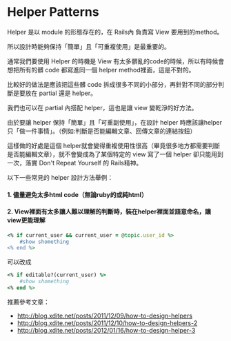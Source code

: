 # Helper Patterns

Helper 是以 module 的形態存在的，在 Rails內 負責寫 View 要用到的method。

所以設計時能夠保持「簡單」且「可重複使用」是最重要的。

通常我們要使用 Helper 的時機是 View 有太多髒亂的code的時候，所以有時候會想把所有的髒 code 都寫進同一個 helper method裡面，這是不對的。

比較好的做法是應該把這些髒 code 拆成很多不同的小部分，再針對不同的部分判斷是要放在 partial 還是 helper。

我們也可以在 partial 內搭配 helper，這也是讓 view 變乾淨的好方法。

由於要讓 helper 保持「簡單」且「可重副使用」，在設計 helper 時應該讓helper只「做一件事情」。（例如:判斷是否能編輯文章、回傳文章的連結按鈕）

這樣做的好處是這個 helper就會變得重複使用性很高（畢竟很多地方都需要判斷是否能編輯文章），就不會變成為了某個特定的 view 寫了一個 helper 卻只能用到一次，落實 Don't Repeat Yourself 的 Rails精神。

以下一些常見的 helper 設計方法舉例：

#### 1. 儘量避免太多html code（無論ruby的或純html）

#### 2. View裡面有太多讓人難以理解的判斷時，裝在helper裡面並語意命名，讓view更能理解

```ruby
<% if current_user && current_user = @topic.user_id %>
	#show shomething
<% end %>
```

可以改成

```ruby
<% if editable?(current_user) %>
	#show shomething
<% end %>
```

推薦參考文章：

* http://blog.xdite.net/posts/2011/12/09/how-to-design-helpers
* http://blog.xdite.net/posts/2011/12/10/how-to-design-helpers-2
* http://blog.xdite.net/posts/2012/01/16/how-to-design-helper-3
